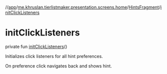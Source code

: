 //[app](../../../index.md)/[me.khruslan.tierlistmaker.presentation.screens.home](../index.md)/[HintsFragment](index.md)/[initClickListeners](init-click-listeners.md)

# initClickListeners

private fun [initClickListeners](init-click-listeners.md)()

Initializes click listeners for all hint preferences.

On preference click navigates back and shows hint.
